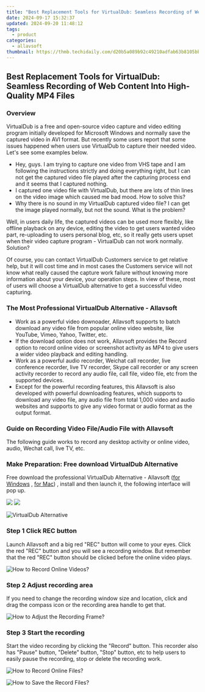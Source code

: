 ```yaml
---
title: "Best Replacement Tools for VirtualDub: Seamless Recording of Web Content Into High-Quality MP4 Files"
date: 2024-09-17 15:32:37
updated: 2024-09-20 11:48:12
tags:
  - product
categories:
  - allavsoft
thumbnail: https://thmb.techidaily.com/d20b5a089b92c49210adfab63b8105bb804b83619237963976a41fdef49342b3.jpg
---
```


## Best Replacement Tools for VirtualDub: Seamless Recording of Web Content Into High-Quality MP4 Files

### Overview

VirtualDub is a free and open-source video capture and video editing program initially developed for Microsoft Windows and normally save the captured video in AVI format. But recently some users report that some issues happened when users use VirtualDub to capture their needed video. Let's see some examples below.

* Hey, guys. I am trying to capture one video from VHS tape and I am following the instructions strictly and doing everything right, but I can not get the captured video file played after the capturing process end and it seems that I captured nothing.
* I captured one video file with VirtualDub, but there are lots of thin lines on the video image which caused me bad mood. How to solve this?
* Why there is no sound in my VirtualDub captured video file? I can get the image played normally, but not the sound. What is the problem?

Well, in users daily life, the captured videos can be used more flexibly, like offline playback on any device, editing the video to get users wanted video part, re-uploading to users personal blog, etc, so it really gets users upset when their video capture program - VirtualDub can not work normally. Solution?

Of course, you can contact VirtualDub Customers service to get relative help, but it will cost time and in most cases the Customers service will not know what really caused the capture work failure without knowing more information about your device, your operation steps. In view of these, most of users will choose a VirtualDub alternative to get a successful video capturing.

### The Most Professional VirtualDub Alternative - Allavsoft

* Work as a powerful video downoader, Allavsoft supports to batch download any video file from popular online video website, like YouTube, Vimeo, Yahoo, Twitter, etc.
* If the download option does not work, Allavsoft provides the Record option to record online video or screenshot activity as MP4 to give users a wider video playback and editing handling.
* Work as a powerful audio recorder, Weichat call recorder, live conference recorder, live TV recorder, Skype call recorder or any screen activity recorder to record any audio file, call file, video file, etc from the supported devices.
* Except for the powerful recording features, this Allavsoft is also developed with powerful downloading features, which supports to download any video file, any audio file from total 1,000 video and audio websites and supports to give any video format or audio format as the output format.

### Guide on Recording Video File/Audio File with Allavsoft

The following guide works to record any desktop activity or online video, audio, Wechat call, live TV, etc.

### Make Preparation: Free download VirtualDub Alternative

Free download the professional VirtualDub Alternative - Allavsoft ([for Windows](https://tools.techidaily.com/allavsoft/products/) , [for Mac](https://tools.techidaily.com/allavsoft/products/)) , install and then launch it, the following interface will pop up.

[![](https://www.allavsoft.com/how-to/../images/how-to/free-download-win.jpg)](https://tools.techidaily.com/allavsoft/products/) [![](https://www.allavsoft.com/how-to/../images/how-to/free-download-mac.jpg)](https://tools.techidaily.com/allavsoft/products/)

![VirtualDub Alternative](https://www.allavsoft.com/how-to/../images/allavsoft/screen-shot-600.jpg)

### Step 1 Click REC button

Launch Allavsoft and a big red "REC" button will come to your eyes. Click the red "REC" button and you will see a recording window. But remember that the red "REC" button should be clicked before the online video plays.

![How to Record Online Videos?](https://www.allavsoft.com/how-to/../images/how-to/record-skype-video-calls/click-rec-to-record-videos.jpg)

### Step 2 Adjust recording area

If you need to change the recording window size and location, click and drag the compass icon or the recording area handle to get that.

![How to Adjust the Recording Frame?](https://www.allavsoft.com/how-to/../images/how-to/record-skype-video-calls/move-adjust-the-recording-frame.jpg)

### Step 3 Start the recording

Start the video recording by clicking the "Record" button. This recorder also has "Pause" button, "Delete" button, "Stop" button, etc to help users to easily pause the recording, stop or delete the recording work.

![How to Record Online Files?](https://www.allavsoft.com/how-to/../images/how-to/record-skype-video-calls/click-REC.jpg)

![How to Save the Record Files?](https://www.allavsoft.com/how-to/../images/how-to/record-skype-video-calls/click-stop-save-to-finish-recording.jpg)

<ins class="adsbygoogle"
     style="display:block"
     data-ad-format="autorelaxed"
     data-ad-client="ca-pub-7571918770474297"
     data-ad-slot="1223367746"></ins>



<ins class="adsbygoogle"
     style="display:block"
     data-ad-client="ca-pub-7571918770474297"
     data-ad-slot="8358498916"
     data-ad-format="auto"
     data-full-width-responsive="true"></ins>
